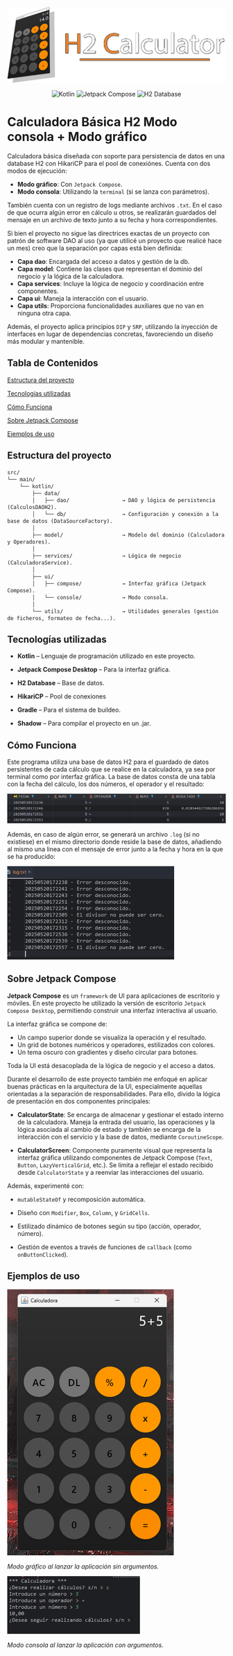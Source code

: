 <p align="center"><img alt="h2" src="./assets/readme-header.png"/></p>

<p align="center">
  <img alt="Kotlin" src="https://img.shields.io/badge/Kotlin-2.1-blue?logo=kotlin&logoColor=white"/>
  <img alt="Jetpack Compose" src="https://img.shields.io/badge/Jetpack%20Compose-Desktop-green?logo=android&logoColor=white"/>
  <img alt="H2 Database" src="https://img.shields.io/badge/H2-database-orange?logo=databricks&logoColor=white"/>
</p>

# Calculadora Básica H2 Modo consola + Modo gráfico

Calculadora básica diseñada con soporte para persistencia de datos en una database H2 con HikariCP para el pool de conexiónes. Cuenta con dos modos de ejecución:
- **Modo gráfico**: Con `Jetpack Compose`.
- **Modo consola**: Utilizando la `terminal` (si se lanza con parámetros).

También cuenta con un registro de logs mediante archivos `.txt`. En el caso de que ocurra algún error en cálculo u otros, se realizarán guardados del mensaje
en un archivo de texto junto a su fecha y hora correspondientes.

Si bien el proyecto no sigue las directrices exactas de un proyecto con patrón de software DAO al uso (ya que utilicé un proyecto que realicé hace un mes) creo que la
separación por capas está bien definida:
- **Capa dao**: Encargada del acceso a datos y gestión de la db.
- **Capa model**: Contiene las clases que representan el dominio del negocio y la lógica de la calculadora.
- **Capa services**: Incluye la lógica de negocio y coordinación entre componentes.
- **Capa ui**: Maneja la interacción con el usuario.
- **Capa utils**: Proporciona funcionalidades auxiliares que no van en ninguna otra capa.

Además, el proyecto aplica principios `DIP` y `SRP`, utilizando la inyección de interfaces en lugar de dependencias concretas, favoreciendo un diseño más modular y mantenible.

## Tabla de Contenidos
[Estructura del proyecto](#estructura-del-proyecto)

[Tecnologías utilizadas](#tecnologías-utilizadas)

[Cómo Funciona](#cómo-funciona)

[Sobre Jetpack Compose](#sobre-jetpack-compose)

[Ejemplos de uso](#ejemplos-de-uso)

## Estructura del proyecto

````plaintext
src/
└── main/
    └── kotlin/
        ├── data/
        │   ├── dao/                 → DAO y lógica de persistencia (CalculosDAOH2).
        │   └── db/                  → Configuración y conexión a la base de datos (DataSourceFactory).
        │
        ├── model/                   → Modelo del dominio (Calculadora y Operadores).
        │
        ├── services/                → Lógica de negocio (CalculadoraService).
        │
        ├── ui/
        │   ├── compose/             → Interfaz gráfica (Jetpack Compose).
        │   └── console/             → Modo consola.
        │
        └── utils/                   → Utilidades generales (gestión de ficheros, formateo de fecha...).
````

## Tecnologías utilizadas

- **Kotlin** – Lenguaje de programación utilizado en este proyecto.

- **Jetpack Compose Desktop** – Para la interfaz gráfica.

- **H2 Database** – Base de datos.

- **HikariCP** – Pool de conexiones

- **Gradle** – Para el sistema de buildeo.
  
- **Shadow** – Para compilar el proyecto en un .jar.

## Cómo Funciona

Este programa utiliza una base de datos H2 para el guardado de datos persistentes de cada cálculo que se realice en la calculadora, ya sea por terminal como por interfaz gráfica.
La base de datos consta de una tabla con la fecha del cálculo, los dos números, el operador y el resultado:

![tabla](assets/tabla.png)

Además, en caso de algún error, se generará un archivo `.log` (si no existiese) en el mismo directorio donde reside la base de datos, añadiendo al mismo una linea con el mensaje de error junto a la fecha y hora en la que se ha producido:

![log](assets/log.png)

## Sobre Jetpack Compose

**Jetpack Compose** es un `framework` de UI para aplicaciones de escritorio y móviles. En este proyecto he utilizado la versión de escritorio `Jetpack Compose Desktop`, permitiendo construir una interfaz interactiva al usuario.

La interfaz gráfica se compone de:
- Un campo superior donde se visualiza la operación y el resultado.
- Un grid de botones numéricos y operadores, estilizados con colores.
- Un tema oscuro con gradientes y diseño circular para botones.

Toda la UI está desacoplada de la lógica de negocio y el acceso a datos.

Durante el desarrollo de este proyecto también me enfoqué en aplicar buenas prácticas en la arquitectura de la UI, especialmente aquellas orientadas a la separación de responsabilidades. Para ello, divido la lógica de presentación en dos componentes principales:

- **CalculatorState**: Se encarga de almacenar y gestionar el estado interno de la calculadora. Maneja la entrada del usuario, las operaciones y la lógica asociada al cambio de estado y también se encarga de la interacción con el servicio y la base de datos, mediante `CoroutineScope`.

- **CalculatorScreen**: Componente puramente visual que representa la interfaz gráfica utilizando componentes de Jetpack Compose (`Text`, `Button`, `LazyVerticalGrid`, etc.). Se limita a reflejar el estado recibido desde `CalculatorState` y a reenviar las interacciones del usuario.

Además, experimenté con:

- `mutableStateOf` y recomposición automática.

- Diseño con `Modifier`, `Box`, `Column`, y `GridCells`.

- Estilizado dinámico de botones según su tipo (acción, operador, número).

- Gestión de eventos a través de funciones de `callback` (como `onButtonClicked`).

## Ejemplos de uso

  <img src="assets/graphic-mode.png" alt="Interfaz gráfica de la calculadora"/>

  <em>Modo gráfico al lanzar la aplicación sin argumentos.</em>

  <img src="assets/console-mode.png" alt="Modo consola"/>

  <em>Modo consola al lanzar la aplicación con argumentos.</em>
